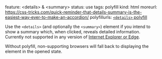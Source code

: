 feature: &lt;details> & &lt;summary>
status: use
tags: polyfill
kind: html
moreurl: https://css-tricks.com/quick-reminder-that-details-summary-is-the-easiest-way-ever-to-make-an-accordion/
polyfillurls: [`<details>` polyfill](https://github.com/javan/details-element-polyfill)

Use the `<details>` (and optionally the `<summary>`) element if you intend to show a summary which, when clicked, reveals detailed information. Currently not supported in any version of [Internet Explorer or Edge](https://caniuse.com/#feat=details).

Without polyfill, non-supporting browsers will fall back to displaying the element in the opened state.
